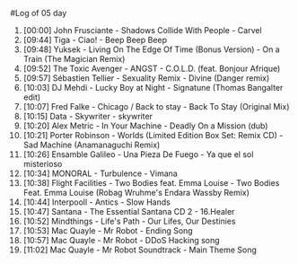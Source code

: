 #Log of 05 day

1. [00:00] John Frusciante - Shadows Collide With People - Carvel
1. [09:44] Tiga - Ciao! - Beep Beep Beep
1. [09:48] Yuksek - Living On The Edge Of Time (Bonus Version) - On a Train (The Magician Remix)
1. [09:52] The Toxic Avenger - ANGST - C.O.L.D. (feat. Bonjour Afrique)
1. [09:57] Sébastien Tellier - Sexuality Remix - Divine (Danger remix)
1. [10:03] DJ Mehdi - Lucky Boy at Night - Signatune (Thomas Bangalter edit)
1. [10:07] Fred Falke - Chicago / Back to stay - Back To Stay (Original Mix)
1. [10:15] Data - Skywriter - skywriter
1. [10:20] Alex Metric - In Your Machine - Deadly On a Mission (dub)
1. [10:21] Porter Robinson - Worlds (Limited Edition Box Set: Remix CD) - Sad Machine (Anamanaguchi Remix)
1. [10:26] Ensamble Galileo - Una Pieza De Fuego - Ya que el sol misterioso
1. [10:34] MONORAL - Turbulence - Vimana
1. [10:38] Flight Facilities - Two Bodies feat. Emma Louise - Two Bodies Feat. Emma Louise (Robag Wruhme's Endara Wassby Remix)
1. [10:44] Interpooll - Antics - Slow Hands
1. [10:47] Santana - The Essential Santana CD 2 - 16.Healer
1. [10:52] Mindthings - Life's Path - Our Lifes, Our Destinies
1. [10:53] Mac Quayle - Mr Robot - Ending Song
1. [10:57] Mac Quayle - Mr Robot - DDoS Hacking song
1. [11:02] Mac Quayle - Mr Robot Soundtrack - Main Theme Song
